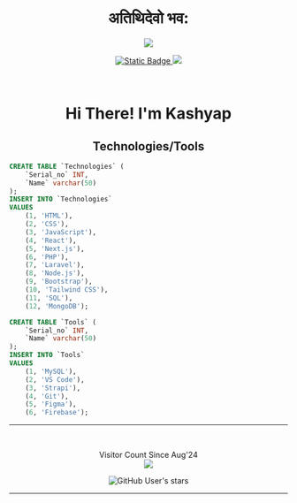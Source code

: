 <h1 align="center">
  अतिथिदेवो भव:
</h1>

<div align="center">
  <img src="https://media.giphy.com/media/nNKHksPjJDSeV3CUqm/giphy.gif">
</div>

<p align="center">
<!--   <a href="https://www.instagram.com/codingomega/" alt="Instgram Follow">
    <img src="https://img.shields.io/badge/Instagram-ef2b42?style=for-the-badge&logo=instagram&logoColor=white"/>
  </a> -->
  <a href="https://codingomega.vercel.app" alt="Blog">
    <img alt="Static Badge" src="https://img.shields.io/badge/Blog-codingomega?style=for-the-badge&logo=blogger&logoColor=white&color=%235046E5">
  </a>
  <a href="https://www.linkedin.com/in/kashyapkumar/" alt="Linkedin">
    <img src="https://img.shields.io/badge/LinkedIn-1b5be5?style=for-the-badge&logo=linkedin&logoColor=white"/></a>
  </a>
<!--   <a href="https://www.youtube.com/c/codingomega/" alt="Linkedin">
    <img src="https://img.shields.io/badge/youtube-fb3536.svg?&style=for-the-badge&logo=youtube&logoColor=white"/></a>
  </a> -->
</p>

<br>

<h1 align="center">
  Hi There! I'm Kashyap
</h1>

<h2 align="center">Technologies/Tools</h2>

```sql
CREATE TABLE `Technologies` (
    `Serial_no` INT,
    `Name` varchar(50)
);
INSERT INTO `Technologies`
VALUES 
    (1, 'HTML'),
    (2, 'CSS'),
    (3, 'JavaScript'),
    (4, 'React'),
    (5, 'Next.js'),
    (6, 'PHP'),
    (7, 'Laravel'),
    (8, 'Node.js'),
    (9, 'Bootstrap'),
    (10, 'Tailwind CSS'),
    (11, 'SQL'),
    (12, 'MongoDB');

CREATE TABLE `Tools` (
    `Serial_no` INT,
    `Name` varchar(50)
);
INSERT INTO `Tools`
VALUES 
    (1, 'MySQL'),
    (2, 'VS Code'),
    (3, 'Strapi'),
    (4, 'Git'),
    (5, 'Figma'),
    (6, 'Firebase');
```

<hr>

<br>

<p align="center">
  Visitor Count Since Aug'24<br>
  <img src="https://profile-counter.glitch.me/kashyap-kumar/count.svg" />
</p>

<div align="center">
  <img alt="GitHub User's stars" src="https://img.shields.io/github/stars/kashyap-kumar">
</div>

<!-- <div align="center">
  <img width="450px" src="https://github-readme-stats.vercel.app/api?username=kashyapkumar-pdf&&show_icons=true&title_color=2ef2a7&icon_color=2ef2a7&text_color=efefef&bg_color=2E3440&hide_border=true">
  <img width="450px" src="https://leetcode.card.workers.dev/KashyapKumar?theme=nord&font=baloo">
  <img width="450px" src="https://github-readme-stats.vercel.app/api/top-langs/?username=kashyapkumar-pdf&theme=nord&hide=jupyter%20notebook&layout=compact&langs_count=8&bg_color=2E3440&title_color=2ef2a7&hide_border=true">
  <img width="450px" src="https://github-readme-streak-stats.herokuapp.com/?user=kashyapkumar-pdf&theme=nord&hide_border=true" alt="Kashyap Kumar Github Stats" />
</div> -->

<hr>

<!-- <h3 align="center">Top 4 Projects</h3>
<div align="center">
  <a href="https://github.com/kashyapkumar-pdf/Bookmarker">
    <img align="center" src="https://github-readme-stats.vercel.app/api/pin/?username=kashyapkumar-pdf&repo=Bookmarker" />
  </a>
  <a href="https://github.com/kashyapkumar-pdf/EasyParking">
    <img align="center" src="https://github-readme-stats.vercel.app/api/pin/?username=kashyapkumar-pdf&repo=EasyParking" />
  </a>
  <a href="https://github.com/kashyapkumar-pdf/Comment-System">
    <img align="center" src="https://github-readme-stats.vercel.app/api/pin/?username=kashyapkumar-pdf&repo=Comment-System" />
  </a>
  <a href="https://github.com/kashyapkumar-pdf/StocksStore">
    <img align="center" src="https://github-readme-stats.vercel.app/api/pin/?username=kashyapkumar-pdf&repo=StocksStore" />
  </a>
</div> -->
